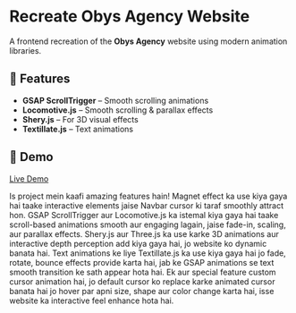 # Recreate Obys Agency Website

A frontend recreation of the **Obys Agency** website using modern animation libraries.

## 🚀 Features
- **GSAP ScrollTrigger** – Smooth scrolling animations
- **Locomotive.js** – Smooth scrolling & parallax effects
- **Shery.js** – For 3D visual effects
- **Textillate.js** – Text animations

## 📸 Demo
[Live Demo](https://webwithsufi.github.io/ObysAgency/)



Is project mein kaafi amazing features hain! Magnet effect ka use kiya gaya hai taake interactive elements jaise Navbar cursor ki taraf smoothly attract hon. GSAP ScrollTrigger aur Locomotive.js ka istemal kiya gaya hai taake scroll-based animations smooth aur engaging lagain, jaise fade-in, scaling, aur parallax effects. Shery.js aur Three.js ka use karke 3D animations aur interactive depth perception add kiya gaya hai, jo website ko dynamic banata hai. Text animations ke liye Textillate.js ka use kiya gaya hai jo fade, rotate, bounce effects provide karta hai, jab ke GSAP animations se text smooth transition ke sath appear hota hai. Ek aur special feature custom cursor animation hai, jo default cursor ko replace karke animated cursor banata hai jo hover par apni size, shape aur color change karta hai, isse website ka interactive feel enhance hota hai.
